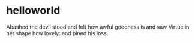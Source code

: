 # helloworld
Abashed the devil stood and felt how awful goodness is 
and saw Virtue in her shape how lovely: and pined his loss.
